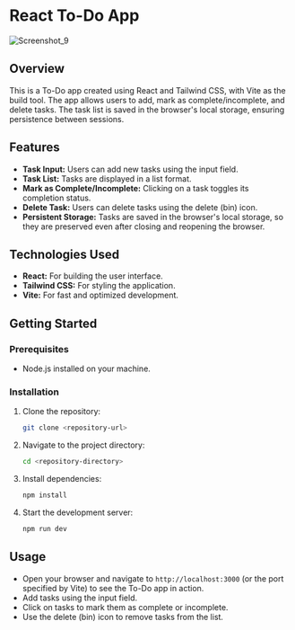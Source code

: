 # React To-Do App

![Screenshot_9](https://github.com/dinistan/to-do-app-using-react-tailwind/assets/157032474/ed3ddb0c-28f9-4f00-9cff-1e3c3a38d794)

## Overview

This is a To-Do app created using React and Tailwind CSS, with Vite as the build tool. The app allows users to add, mark as complete/incomplete, and delete tasks. The task list is saved in the browser's local storage, ensuring persistence between sessions.

## Features

- **Task Input:** Users can add new tasks using the input field.
- **Task List:** Tasks are displayed in a list format.
- **Mark as Complete/Incomplete:** Clicking on a task toggles its completion status.
- **Delete Task:** Users can delete tasks using the delete (bin) icon.
- **Persistent Storage:** Tasks are saved in the browser's local storage, so they are preserved even after closing and reopening the browser.

## Technologies Used

- **React:** For building the user interface.
- **Tailwind CSS:** For styling the application.
- **Vite:** For fast and optimized development.

## Getting Started

### Prerequisites
- Node.js installed on your machine.

### Installation

1. Clone the repository:
    ```bash
    git clone <repository-url>
    ```
2. Navigate to the project directory:
    ```bash
    cd <repository-directory>
    ```
3. Install dependencies:
    ```bash
    npm install
    ```
4. Start the development server:
    ```bash
    npm run dev
    ```

## Usage

- Open your browser and navigate to `http://localhost:3000` (or the port specified by Vite) to see the To-Do app in action.
- Add tasks using the input field.
- Click on tasks to mark them as complete or incomplete.
- Use the delete (bin) icon to remove tasks from the list.
